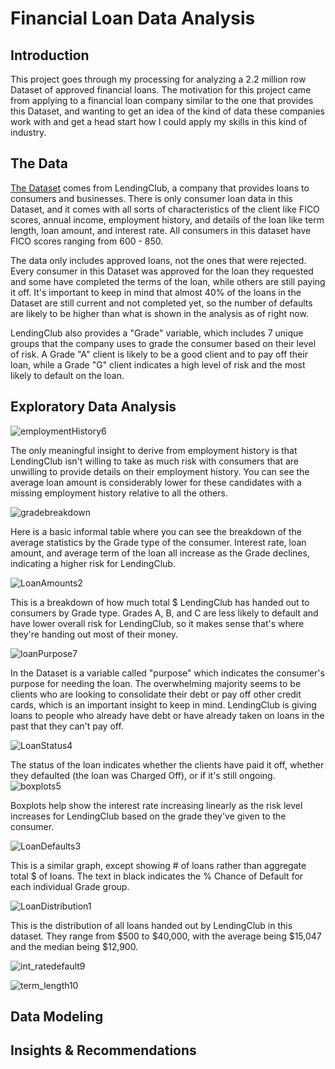 # Financial Loan Data Analysis

## Introduction
  
This project goes through my processing for analyzing a 2.2 million row Dataset of approved financial loans.  The motivation for this project came from applying to a financial loan company similar to the one that provides this Dataset, and wanting to get an idea of the kind of data these companies work with and get a head start how I could apply my skills in this kind of industry.

## The Data
[The Dataset](https://www.kaggle.com/wordsforthewise/lending-club) comes from LendingClub, a company that provides loans to consumers and businesses.  There is only consumer loan data in this Dataset, and it comes with all sorts of characteristics of the client like FICO scores, annual income, employment history, and details of the loan like term length, loan amount, and interest rate.  All consumers in this dataset have FICO scores ranging from 600 - 850.

The data only includes approved loans, not the ones that were rejected.  Every consumer in this Dataset was approved for the loan they requested and some have completed the terms of the loan, while others are still paying it off.  It's important to keep in mind that almost 40% of the loans in the Dataset are still current and not completed yet, so the number of defaults are likely to be higher than what is shown in the analysis as of right now.  

LendingClub also provides a "Grade" variable, which includes 7 unique groups that the company uses to grade the consumer based on their level of risk.  A Grade "A" client is likely to be a good client and to pay off their loan, while a Grade "G" client indicates a high level of risk and the most likely to default on the loan.  


## Exploratory Data Analysis

![employmentHistory6](https://user-images.githubusercontent.com/16946556/92037353-7d99e800-ed26-11ea-9ac5-4e4c84c42dec.png)

The only meaningful insight to derive from employment history is that LendingClub isn't willing to take as much risk with consumers that are unwilling to provide details on their employment history.  You can see the average loan amount is considerably lower for these candidates with a missing employment history relative to all the others.


![gradebreakdown](https://user-images.githubusercontent.com/16946556/92037354-7e327e80-ed26-11ea-9452-975e1caa6aa9.png)

Here is a basic informal table where you can see the breakdown of the average statistics by the Grade type of the consumer.  Interest rate, loan amount, and average term of the loan all increase as the Grade declines, indicating a higher risk for LendingClub.

![LoanAmounts2](https://user-images.githubusercontent.com/16946556/92037357-7e327e80-ed26-11ea-8d6c-1069a46e07f0.png)

This is a breakdown of how much total $ LendingClub has handed out to consumers by Grade type.  Grades A, B, and C are less likely to default and have lower overall risk for LendingClub, so it makes sense that's where they're handing out most of their money.

![loanPurpose7](https://user-images.githubusercontent.com/16946556/92037359-7ecb1500-ed26-11ea-9487-8f607c279986.png)

In the Dataset is a variable called "purpose" which indicates the consumer's purpose for needing the loan.  The overwhelming majority seems to be clients who are looking to consolidate their debt or pay off other credit cards, which is an important insight to keep in mind.  LendingClub is giving loans to people who already have debt or have already taken on loans in the past that they can't pay off.

![LoanStatus4](https://user-images.githubusercontent.com/16946556/92037360-7ecb1500-ed26-11ea-8f44-0d52d9885470.png)

The status of the loan indicates whether the clients have paid it off, whether they defaulted (the loan was Charged Off), or if it's still ongoing.
![boxplots5](https://user-images.githubusercontent.com/16946556/92037361-7ecb1500-ed26-11ea-9d69-2e7ce6519444.png)

Boxplots help show the interest rate increasing linearly as the risk level increases for LendingClub based on the grade they've given to the consumer.  


![LoanDefaults3](https://user-images.githubusercontent.com/16946556/92037963-7b845900-ed27-11ea-8f9b-b485850e9738.png)

This is a similar graph, except showing # of loans rather than aggregate total $ of loans.  The text in black indicates the % Chance of Default for each individual Grade group.  

![LoanDistribution1](https://user-images.githubusercontent.com/16946556/92037964-7b845900-ed27-11ea-873c-4e070f4b8ba9.png)

This is the distribution of all loans handed out by LendingClub in this dataset.  They range from $500 to $40,000, with the average being $15,047 and the median being $12,900.  

![int_ratedefault9](https://user-images.githubusercontent.com/16946556/92512297-714cd980-f1c3-11ea-9b1e-2297cbe1f7bf.png)

![term_length10](https://user-images.githubusercontent.com/16946556/92512308-7578f700-f1c3-11ea-8feb-8a3488071e40.png)

## Data Modeling


## Insights & Recommendations
